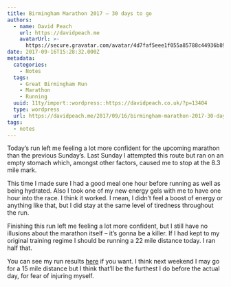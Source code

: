 ```yaml
---
title: Birmingham Marathon 2017 – 30 days to go
authors:
  - name: David Peach
    url: https://davidpeach.me
    avatarUrl: >-
      https://secure.gravatar.com/avatar/4d7faf5eee1f055a85788c44936b8995eaab6dfb004e7854ec747ccb272e91ee?s=96&d=mm&r=g
date: 2017-09-16T15:28:32.000Z
metadata:
  categories:
    - Notes
  tags:
    - Great Birmingham Run
    - Marathon
    - Running
  uuid: 11ty/import::wordpress::https://davidpeach.co.uk/?p=13404
  type: wordpress
  url: https://davidpeach.me/2017/09/16/birmingham-marathon-2017-30-days-go/
tags:
  - notes
---
```

Today’s run left me feeling a lot more confident for the upcoming marathon than the previous Sunday’s. Last Sunday I attempted this route but ran on an empty stomach which, amongst other factors, caused me to stop at the 8.3 mile mark.

This time I made sure I had a good meal one hour before running as well as being hydrated. Also I took one of my new energy gels with me to have one hour into the race. I think it worked. I mean, I didn’t feel a boost of energy or anything like that, but I did stay at the same level of tiredness throughout the run.

Finishing this run left me feeling a lot more confident, but I still have no illusions about the marathon itself – it’s gonna be a killer. If I had kept to my original training regime I should be running a 22 mile distance today. I ran half that.

You can see my run results [here](https://www.strava.com/activities/1186812871/shareable_images/map_based?hl=en-US&v=1505579355) if you want. I think next weekend I may go for a 15 mile distance but I think that’ll be the furthest I do before the actual day, for fear of injuring myself.